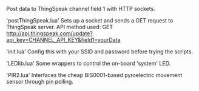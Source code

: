 Post data to ThingSpeak channel field 1 with HTTP sockets.

'postThingSpeak.lua'
Sets up a socket and sends a GET request to ThingSpeak server.
API method used:
GET http://api.thingspeak.com/update?api_key=CHANNEL_API_KEY&field1=yourData

'init.lua'
Config this with your SSID and password before trying the scripts.

'LEDlib.lua'
Some wrappers to control the on-board 'system' LED.

'PIR2.lua'
Interfaces the cheap BIS0001-based pyroelectric movement sensor through pin polling.

